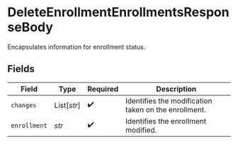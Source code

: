 # DeleteEnrollmentEnrollmentsResponseBody

Encapsulates information for enrollment status. 


## Fields

| Field                                                | Type                                                 | Required                                             | Description                                          |
| ---------------------------------------------------- | ---------------------------------------------------- | ---------------------------------------------------- | ---------------------------------------------------- |
| `changes`                                            | List[*str*]                                          | :heavy_check_mark:                                   | Identifies the modification taken on the enrollment. |
| `enrollment`                                         | *str*                                                | :heavy_check_mark:                                   | Identifies the enrollment modified.                  |